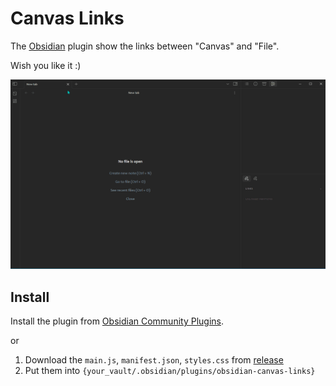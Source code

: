 # Canvas Links

The [Obsidian](https://obsidian.md/) plugin show the links between "Canvas" and "File".

Wish you like it :)

![demo](./image/demo.gif)

## Install

Install the plugin from [Obsidian Community Plugins](https://obsidian.md/plugins).

or 

1. Download the `main.js`, `manifest.json`, `styles.css` from [release](https://github.com/aqav/obsidian-canvas-links/releases)
2. Put them into `{your_vault/.obsidian/plugins/obsidian-canvas-links}`